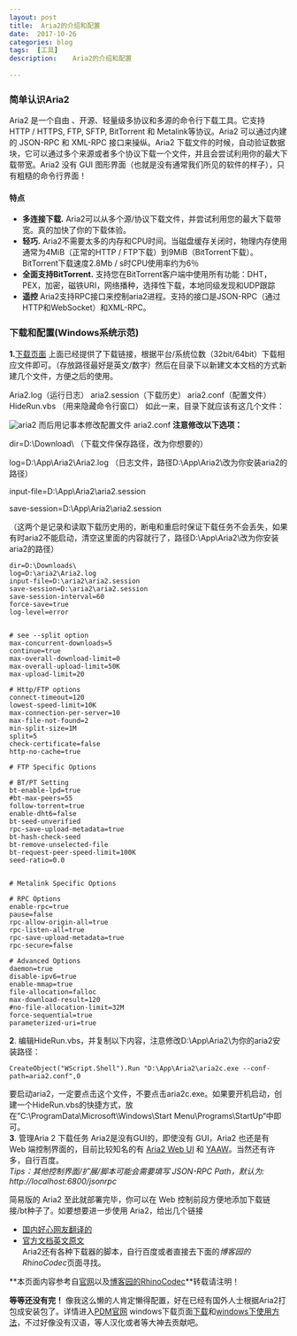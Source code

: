 ```yaml
---	
layout: post   
title: 	Aria2的介绍和配置		
date:  2017-10-26        	 
categories: blog 	 
tags:  [工具]       	
description: 	Aria2的介绍和配置      		
 
---      
```

### 简单认识Aria2　　　
Aria2 是一个自由 、开源、轻量级多协议和多源的命令行下载工具。它支持 HTTP / HTTPS, FTP, SFTP, BitTorrent 和 Metalink等协议。Aria2 可以通过内建的 JSON-RPC 和 XML-RPC 接口来操纵。Aria2 下载文件的时候，自动验证数据块，它可以通过多个来源或者多个协议下载一个文件，并且会尝试利用你的最大下载带宽。Aria2 没有 GUI 图形界面（也就是没有通常我们所见的软件的样子），只有粗糙的命令行界面！
#### 特点	
- **多连接下载.** Aria2可以从多个源/协议下载文件，并尝试利用您的最大下载带宽。真的加快了你的下载体验。
- **轻巧.** Aria2不需要太多的内存和CPU时间。当磁盘缓存关闭时，物理内存使用通常为4MiB（正常的HTTP / FTP下载）到9MiB（BitTorrent下载）。BitTorrent下载速度2.8Mb / s时CPU使用率约为6％
- **全面支持BitTorrent.** 支持您在BitTorrent客户端中使用所有功能：DHT，PEX，加密，磁铁URI，网络播种，选择性下载，本地同级发现和UDP跟踪
- **遥控** Aria2支持RPC接口来控制aria2进程。支持的接口是JSON-RPC（通过HTTP和WebSocket）和XML-RPC。	  
     <!--more-->
### 下载和配置(Windows系统示范)	
**1.**[下载页面](https://github.com/aria2/aria2/releases/tag/release-1.33.0)
上面已经提供了下载链接，根据平台/系统位数（32bit/64bit）下载相应文件即可。（存放路径最好是英文/数字）然后在目录下以新建文本文档的方式新建几个文件，方便之后的使用。

Aria2.log（运行日志）
aria2.session（下载历史）
aria2.conf（配置文件）
HideRun.vbs （用来隐藏命令行窗口）
如此一来，目录下就应该有这几个文件：
  
![aria2](http://images0.cnblogs.com/blog2015/618672/201508/092237131439116.png)
而后用记事本修改配置文件 aria2.conf
**注意修改以下选项：**

dir=D:\Download\ （下载文件保存路径，改为你想要的）

log=D:\App\Aria2\Aria2.log （日志文件，路径D:\App\Aria2\改为你安装aria2的路径）

input-file=D:\App\Aria2\aria2.session

save-session=D:\App\Aria2\aria2.session

（这两个是记录和读取下载历史用的，断电和重启时保证下载任务不会丢失，如果有时aria2不能启动，清空这里面的内容就行了，路径D:\App\Aria2\改为你安装aria2的路径）


```
dir=D:\Downloads\
log=D:\aria2\Aria2.log 
input-file=D:\aria2\aria2.session
save-session=D:\aria2\aria2.session
save-session-interval=60
force-save=true
log-level=error


# see --split option
max-concurrent-downloads=5
continue=true
max-overall-download-limit=0
max-overall-upload-limit=50K
max-upload-limit=20

# Http/FTP options
connect-timeout=120
lowest-speed-limit=10K
max-connection-per-server=10
max-file-not-found=2
min-split-size=1M
split=5
check-certificate=false
http-no-cache=true

# FTP Specific Options

# BT/PT Setting
bt-enable-lpd=true
#bt-max-peers=55
follow-torrent=true
enable-dht6=false
bt-seed-unverified
rpc-save-upload-metadata=true
bt-hash-check-seed
bt-remove-unselected-file
bt-request-peer-speed-limit=100K
seed-ratio=0.0


# Metalink Specific Options

# RPC Options
enable-rpc=true
pause=false
rpc-allow-origin-all=true
rpc-listen-all=true
rpc-save-upload-metadata=true
rpc-secure=false

# Advanced Options
daemon=true
disable-ipv6=true
enable-mmap=true
file-allocation=falloc 
max-download-result=120
#no-file-allocation-limit=32M
force-sequential=true
parameterized-uri=true
```
**2**. 编辑HideRun.vbs，并复制以下内容，注意修改D:\App\Aria2\为你的aria2安装路径：

```text
CreateObject("WScript.Shell").Run "D:\App\Aria2\aria2c.exe --conf-path=aria2.conf",0

```

要启动aria2，一定要点击这个文件，不要点击aria2c.exe。如果要开机启动，创建一个HideRun.vbs的快捷方式，放在”C:\ProgramData\Microsoft\Windows\Start Menu\Programs\StartUp“中即可。       
**3**. 管理Aria 2 下载任务
Aria2是没有GUI的，即使没有 GUI，Aria2 也还是有 Web 端控制界面的，目前比较知名的有 [Aria2 Web UI](http://ziahamza.github.io/webui-aria2/ "RhinoCodec") 和 [YAAW](http://aria2c.com/)。当然还有许多，自行百度。    
_Tips：其他控制界面/扩展/脚本可能会需要填写 JSON-RPC Path，默认为: http://localhost:6800/jsonrpc_   

简易版的 Aria2 至此就部署完毕，你可以在 Web 控制前段方便地添加下载链接/bt种子了。如要想要进一步使用 Aria2，给出几个链接      
- [国内好心网友翻译的](http://sydi.org/posts/linux/aria2c-usage-sample-cns.html#fn.1)     
- [官方文档英文原文](https://aria2.github.io/manual/en/html/aria2c.html)   
Aria2还有各种下载器的脚本，自行百度或者直接去下面的*博客园的RhinoCodec*页面寻找。     
        
**本页面内容参考自[官网](https://aria2.github.io/)以及[博客园的RhinoCodec](http://www.cnblogs.com/RhinoC/p/aria2.html#)**转载请注明！
       
**等等还没有完！** 像我这么懒的人肯定懒得配置，好在已经有国外人士根据Aria2打包成安装包了。详情进入[PDM官网](https://persepolisdm.github.io/) windows下载页面[下载](https://github.com/persepolisdm/persepolis/releases)和[windows下使用方法](https://github.com/persepolisdm/persepolis/wiki/Microsoft-Windows)，不过好像没有汉语，等人汉化或者等大神去贡献吧。  


  [1]: http://images0.cnblogs.com/blog2015/618672/201508/092237131439116.png